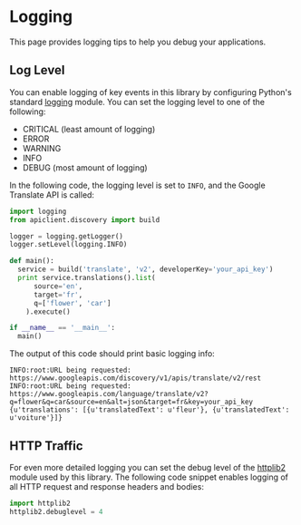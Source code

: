# Logging

This page provides logging tips to help you debug your applications.

## Log Level

You can enable logging of key events in this library by configuring Python's standard [logging](http://docs.python.org/library/logging.html) module. You can set the logging level to one of the following:

- CRITICAL (least amount of logging)
- ERROR
- WARNING
- INFO
- DEBUG (most amount of logging)

In the following code, the logging level is set to `INFO`, and the Google Translate API is called:

```py
import logging
from apiclient.discovery import build

logger = logging.getLogger()
logger.setLevel(logging.INFO)

def main():
  service = build('translate', 'v2', developerKey='your_api_key')
  print service.translations().list(
      source='en',
      target='fr',
      q=['flower', 'car']
    ).execute()

if __name__ == '__main__':
  main()
```

The output of this code should print basic logging info:

```
INFO:root:URL being requested: https://www.googleapis.com/discovery/v1/apis/translate/v2/rest
INFO:root:URL being requested: https://www.googleapis.com/language/translate/v2?q=flower&q=car&source=en&alt=json&target=fr&key=your_api_key
{u'translations': [{u'translatedText': u'fleur'}, {u'translatedText': u'voiture'}]}
```

## HTTP Traffic

For even more detailed logging you can set the debug level of the [httplib2](https://github.com/httplib2/httplib2) module used by this library. The following code snippet enables logging of all HTTP request and response headers and bodies:

```py
import httplib2
httplib2.debuglevel = 4
```